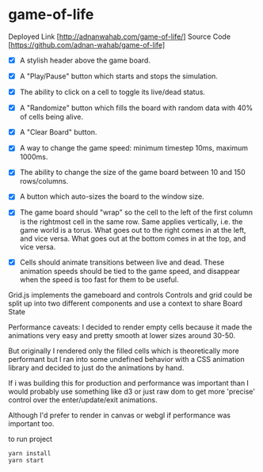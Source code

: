 # game-of-life

Deployed Link [http://adnanwahab.com/game-of-life/]
Source Code [https://github.com/adnan-wahab/game-of-life]
 
- [x] A stylish header above the game board.
- [x] A "Play/Pause" button which starts and stops the simulation.
- [x] The ability to click on a cell to toggle its live/dead status.
- [x] A "Randomize" button which fills the board with random data with 40% of cells being alive.
- [x] A "Clear Board" button.
- [x] A way to change the game speed: minimum timestep 10ms, maximum 1000ms.
- [x] The ability to change the size of the game board between 10 and 150 rows/columns.
- [x] A button which auto-sizes the board to the window size.
- [x] The game board should "wrap" so the cell to the left of the first column is the rightmost cell in the same row. Same applies vertically, i.e. the game world is a torus. What goes out to the right comes in at the left, and vice versa. What goes out at the bottom comes in at the top, and vice versa.
- [x] Cells should animate transitions between live and dead. These animation speeds should be tied to the game speed, and disappear when the speed is too fast for them to be useful.


Grid.js implements the gameboard and controls
Controls and grid could be split up into two different components and use a context to share Board State 

Performance caveats: 
I decided to render empty cells because it made the animations very easy and pretty smooth at lower sizes around 30-50.

But originally I rendered only the filled cells which is theoretically more performant but I ran into some
undefined behavior with a CSS animation library and decided to just do the animations by hand.

If i was building this for production and performance was important than I would probably use something like d3 or just raw dom to get more 'precise' control over the enter/update/exit animations.

Although I'd prefer to render in canvas or webgl if performance was important too. 

to run project
```
yarn install
yarn start 
```